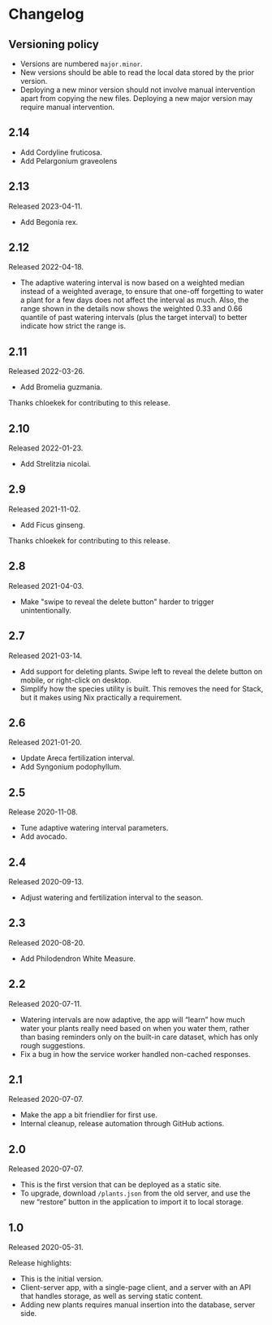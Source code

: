 # Changelog

## Versioning policy

 * Versions are numbered `major.minor`.
 * New versions should be able to read the local data stored by the prior version.
 * Deploying a new minor version should not involve manual intervention apart
   from copying the new files. Deploying a new major version may require manual
   intervention.

## 2.14

 * Add Cordyline fruticosa.
 * Add Pelargonium graveolens

## 2.13

Released 2023-04-11.

 * Add Begonia rex.

## 2.12

Released 2022-04-18.

 * The adaptive watering interval is now based on a weighted median instead of a
   weighted average, to ensure that one-off forgetting to water a plant for a
   few days does not affect the interval as much. Also, the range shown in
   the details now shows the weighted 0.33 and 0.66 quantile of past watering
   intervals (plus the target interval) to better indicate how strict the
   range is.

## 2.11

Released 2022-03-26.

 * Add Bromelia guzmania.

Thanks chloekek for contributing to this release.

## 2.10

Released 2022-01-23.

 * Add Strelitzia nicolai.

## 2.9

Released 2021-11-02.

 * Add Ficus ginseng.

Thanks chloekek for contributing to this release.

## 2.8

Released 2021-04-03.

 * Make "swipe to reveal the delete button" harder to trigger unintentionally.

## 2.7

Released 2021-03-14.

 * Add support for deleting plants. Swipe left to reveal the delete button on
   mobile, or right-click on desktop.
 * Simplify how the species utility is built. This removes the need for Stack,
   but it makes using Nix practically a requirement.

## 2.6

Released 2021-01-20.

 * Update Areca fertilization interval.
 * Add Syngonium podophyllum.

## 2.5

Release 2020-11-08.

 * Tune adaptive watering interval parameters.
 * Add avocado.

## 2.4

Released 2020-09-13.

 * Adjust watering and fertilization interval to the season.

## 2.3

Released 2020-08-20.

 * Add Philodendron White Measure.

## 2.2

Released 2020-07-11.

 * Watering intervals are now adaptive, the app will “learn” how much water your
   plants really need based on when you water them, rather than basing reminders
   only on the built-in care dataset, which has only rough suggestions.
 * Fix a bug in how the service worker handled non-cached responses.

## 2.1

Released 2020-07-07.

 * Make the app a bit friendlier for first use.
 * Internal cleanup, release automation through GitHub actions.

## 2.0

Released 2020-07-07.

 * This is the first version that can be deployed as a static site.
 * To upgrade, download `/plants.json` from the old server, and use the new
   “restore” button in the application to import it to local storage.

## 1.0

Released 2020-05-31.

Release highlights:

 * This is the initial version.
 * Client-server app, with a single-page client, and a server with an API that
   handles storage, as well as serving static content.
 * Adding new plants requires manual insertion into the database, server side.
